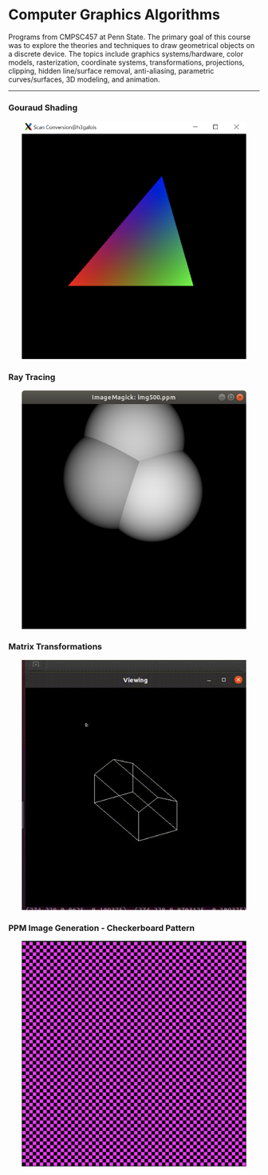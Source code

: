 # Computer Graphics Algorithms

Programs from CMPSC457 at Penn State. The primary goal of this course was to explore the theories and techniques to draw geometrical objects on a discrete device. The topics include graphics systems/hardware, color models, rasterization, coordinate systems, transformations, projections, clipping, hidden line/surface removal, anti-aliasing, parametric curves/surfaces, 3D modeling, and animation.

---

### Gouraud Shading

<p align="center">
<img src ="GouraudShading/GouraudShading.png" width="450">
</p>

### Ray Tracing

<p align="center">
<img src ="Raying_Tracing/RayTracing500x500.png" width="450">
</p>

### Matrix Transformations

<p align="center">
<img src="Matrix_Transformations/transformations_demo.gif" width="450" height="500"/>
</p>

### PPM Image Generation - Checkerboard Pattern

<p align="center">
<img src ="PPM-Image-Generation/Checkerboard.png" width="450">
</p>

